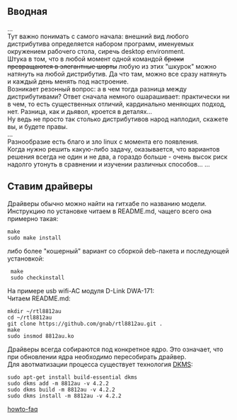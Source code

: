 ## Вводная
...  
Тут важно понимать с самого начала: внешний вид любого дистрибутива определяется набором программ, именуемых окружением рабочего стола, сиречь desktop environment.  
Штука в том, что в любой момент одной командой ~~брюки превращаются в элегантные шорты~~ любую из этих "шкурок" можно натянуть на любой дистрибутив. Да что там, можно все сразу натянуть и каждый день менять под настроение.  
Возникает резонный вопрос: а в чем тогда разница между дистрибутивами? Ответ сначала немного ошарашивает: практически ни в чем, то есть существенных отличий, кардинально меняющих подход, нет. Разница, как и дьявол, кроется в деталях...    
Ну ведь не просто так столько дистрибутивов народ наплодил, скажете вы, и будете правы.  
...  
Разнообразие есть благо и зло linux с момента его появления.  
Когда нужно решить какую-либо задачу, оказывается, что вариантов решения всегда не один и не два, а гораздо больше - очень высок риск надолго утонуть в сравнении и изучении различных способов...
...

## Ставим драйверы
Драйверы обычно можно найти на гитхабе по названию модели.  
Инструкцию по установке читаем в README.md, чащего всего она примерно такая:
 ```
 make
 sudo make install
 ```
 либо более "кошерный" вариант со сборкой deb-пакета и последующей установкой:  
```
 make
 sudo checkinstall
 ```
 
 

На примере usb wifi-AC модуля D-Link DWA-171:  
Читаем README.md:  
```
mkdir ~/rtl8812au
cd ~/rtl8812au
git clone https://github.com/gnab/rtl8812au.git .
make
sudo insmod 8812au.ko
```
Драйверы всегда собираются под конкретное ядро. Это означает, что при обновлении ядра необходимо пересобирать драйвер.  
Для авотматизации процесса существует технология [DKMS](https://wiki.archlinux.org/index.php/Dynamic_Kernel_Module_Support_(%D0%A0%D1%83%D1%81%D1%81%D0%BA%D0%B8%D0%B9)):  
```
sudo apt-get install build-essential dkms 
sudo dkms add -m 8812au -v 4.2.2
sudo dkms build -m 8812au -v 4.2.2
sudo dkms install -m 8812au -v 4.2.2
```


[howto-faq](https://gist.github.com/rsyuzyov/05054c8df5ebe68cac45943104c24493)

